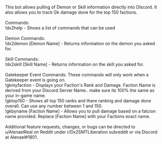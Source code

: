 This bot allows pulling of Demon or Skill information directly into DIscord. It also allows you to track Gk damage done for the top 150 factions.</br>
</br>
Commands:</br>
!dx2help - Shows a list of commands that can be used </br>
</br>
Demon Commands:</br>
!dx2demon [Demon Name] - Returns information on the demon you asked for.</br>
</br>
Skill Commands: </br>
!dx2skill [Skill Name] - Returns information on the skill you asked for.</br>
</br>
Gatekeeper Event Commands: These commands will only work when a Gatekeeper event is going on.</br>
!gkmyfaction - Displays your Faction's Rank and Damage. Faction Name is derived from your Discord Server Name.. make sure its 100% the same as your in-game name.</br>
!gktop150 - Shows all top 150 ranks and there ranking and damage done overall. Can use any number between 1 and 150.</br>
!gkbyname [Faction Name] - Allows you to pull damage based on a fatcion name provided. Replace [Faction Name] with your Factions exact name.</br>
</br>
Additional feature requests, changes, or bugs can be directed to u/AlenaelReal on Reddit under r/Dx2SMTLiberation subreddit or via Discord at Alenael#1801.</br>
</br>
